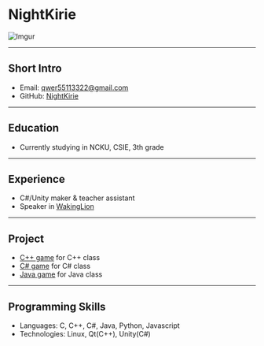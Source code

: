 # NightKirie
![Imgur](https://i.imgur.com/WtkynCw.jpg)

---
## Short Intro
- Email: [qwer55113322@gmail.com](qwer55113322@gmail.com)
- GitHub: [NightKirie](https://github.com/NightKirie)

---
## Education
- Currently studying in NCKU, CSIE, 3th grade

---
## Experience
- C#/Unity maker & teacher assistant
- Speaker in [WakingLion](https://www.facebook.com/WakingLion/)

---
## Project
- [C++ game](https://github.com/pd2-ncku/2017-pd2-project-2-NightKirie) for C++ class
- [C# game](https://github.com/NightKirie/Unity-project) for C# class 
- [Java game](https://github.com/cicero884/FGO-card) for Java class

---
## Programming Skills
- Languages: C, C++, C#, Java, Python, Javascript
- Technologies: Linux, Qt(C++), Unity(C#)

